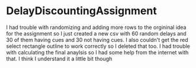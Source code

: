 # DelayDiscountingAssignment
I had trouble with randomizing and adding more rows to the orgininal idea for the assignment so I just created a new csv with 60 random delays and 30 of them having cues and 30 not having cues. I also couldn't get the red select rectangle outline to work correctly so I deleted that too. I had trouble with calculating the final anaylsis so I had some help from the internet with that. I think I understand it a little bit though
